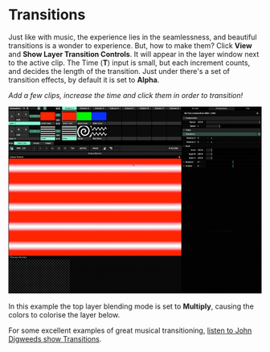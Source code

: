 # Transitions

Just like with music, the experience lies in the seamlessness, and beautiful transitions is a wonder to experience. But, how to make them? Click **View** and **Show Layer Transition Controls**. It will appear in the layer window next to the active clip. The Time \(**T**\) input is small, but each increment counts, and decides the length of the transition. Just under there's a set of transition effects, by default it is set to **Alpha**.

_Add a few clips, increase the time and click them in order to transition!_

![](../../../.gitbook/assets/resolume-transitions.gif)

In this example the top layer blending mode is set to **Multiply**, causing the colors to colorise the layer below.

For some excellent examples of great musical transitioning, [listen to John Digweeds show Transitions](https://www.mixcloud.com/johndigweed/).


